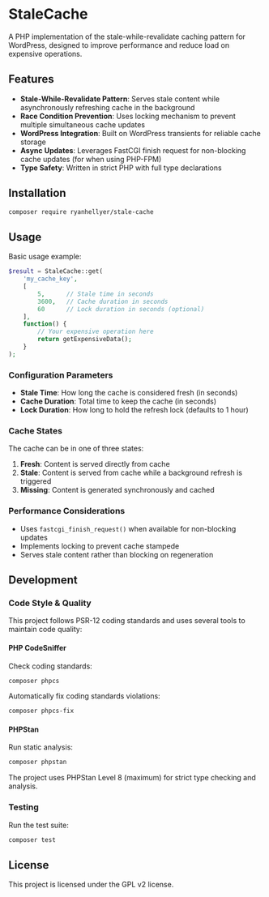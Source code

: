 # StaleCache

A PHP implementation of the stale-while-revalidate caching pattern for WordPress, designed to improve performance and reduce load on expensive operations.

## Features

- **Stale-While-Revalidate Pattern**: Serves stale content while asynchronously refreshing cache in the background
- **Race Condition Prevention**: Uses locking mechanism to prevent multiple simultaneous cache updates
- **WordPress Integration**: Built on WordPress transients for reliable cache storage
- **Async Updates**: Leverages FastCGI finish request for non-blocking cache updates (for when using PHP-FPM)
- **Type Safety**: Written in strict PHP with full type declarations

## Installation

```bash
composer require ryanhellyer/stale-cache
```

## Usage

Basic usage example:

```php
$result = StaleCache::get(
    'my_cache_key',
    [
        5,      // Stale time in seconds
        3600,   // Cache duration in seconds
        60      // Lock duration in seconds (optional)
    ],
    function() {
        // Your expensive operation here
        return getExpensiveData();
    }
);
```

### Configuration Parameters

- **Stale Time**: How long the cache is considered fresh (in seconds)
- **Cache Duration**: Total time to keep the cache (in seconds)
- **Lock Duration**: How long to hold the refresh lock (defaults to 1 hour)

### Cache States

The cache can be in one of three states:

1. **Fresh**: Content is served directly from cache
2. **Stale**: Content is served from cache while a background refresh is triggered
3. **Missing**: Content is generated synchronously and cached

### Performance Considerations

- Uses `fastcgi_finish_request()` when available for non-blocking updates
- Implements locking to prevent cache stampede
- Serves stale content rather than blocking on regeneration

## Development

### Code Style & Quality
This project follows PSR-12 coding standards and uses several tools to maintain code quality:

#### PHP CodeSniffer
Check coding standards:
```bash
composer phpcs
```

Automatically fix coding standards violations:
```bash
composer phpcs-fix
```

#### PHPStan
Run static analysis:
```bash
composer phpstan
```

The project uses PHPStan Level 8 (maximum) for strict type checking and analysis.

### Testing

Run the test suite:

```bash
composer test
```

## License

This project is licensed under the GPL v2 license.
